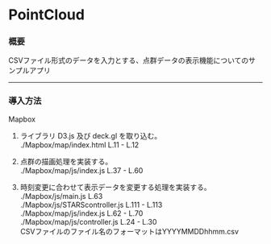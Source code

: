 # PointCloud

### 概要

CSVファイル形式のデータを入力とする、点群データの表示機能についてのサンプルアプリ

------------

### 導入方法

Mapbox

1. ライブラリ D3.js 及び deck.gl を取り込む。  
     ./Mapbox/map/index.html L.11 - L.12

2. 点群の描画処理を実装する。  
     ./Mapbox/map/js/index.js L.37 - L.60

3. 時刻変更に合わせて表示データを変更する処理を実装する。  
     ./Mapbox/js/main.js L.63  
     ./Mapbox/js/STARScontroller.js L.111 - L.113  
     ./Mapbox/map/js/index.js L.62 - L.70  
     ./Mapbox/map/js/controller.js L.24 - L.30  
       CSVファイルのファイル名のフォーマットはYYYYMMDDhhmm.csv

